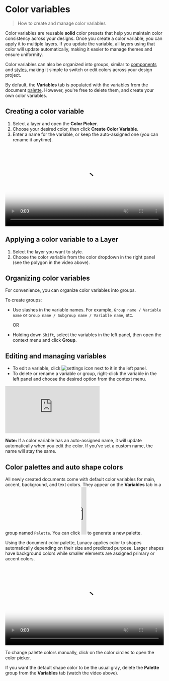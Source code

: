 # Color variables

> How to create and manage color variables



Color variables are reusable **solid** color presets that help you maintain color consistency across your designs. Once you create a color variable, you can apply it to multiple layers. If you update the variable, all layers using that color will update automatically, making it easier to manage themes and ensure uniformity.

Color variables can also be organized into groups, similar to <a href="https://lunacy.docs.icons8.com/raw/components.md" target="_blank">components</a> and <a href="https://lunacy.docs.icons8.com/raw/layerstyles.md" target="_blank">styles</a>, making it simple to switch or edit colors across your design project.

By default, the **Variables** tab is populated with the variables from the document [palette](#color-palettes-and-auto-shape-colors). However, you're free to delete them, and create your own color variables.


## Creating a color variable

1. Select a layer and open the **Color Picker**.
2. Choose your desired color, then click **Create Color Variable**.
3. Enter a name for the variable, or keep the auto-assigned one (you can rename it anytime).

<video autoplay="" muted="" loop="" playsinline="" width="100%" poster="/public/colorvariables_ph.png" height="auto"><source src="/public/colorvariables.mp4" type="video/mp4"></video>

## Applying a color variable to a Layer

1. Select the layer you want to style.
2. Choose the color variable from the color dropdown in the right panel (see the polygon in the video above).


## Organizing color variables

For convenience, you can organize color variables into groups.

To create groups:

* Use slashes in the variable names. For example, `Group name / Variable name` or `Group name / Subgroup name / Variable name`, etc.

  OR

* Holding down `Shift`, select the variables in the left panel, then open the context menu and click **Group**.


## Editing and managing variables

- To edit a variable, click ![settings icon](/public/settingsicon.png) next to it in the left panel.
- To delete or rename a variable or group, right-click the variable in the left panel and choose the desired option from the context menu.

<embed type="image/svg+xml" alt="managing_color variables" src="https://cdn-eu.icons8.com/docs/Dko8QE6mZ06fz2gAGGUBbA/t1HQ0MFTT0GYedRnK3ODZw.svg" /> 


<div class="callout callout--info">
    <p><strong>Note:</strong> If a color variable has an auto-assigned name, it will update automatically when you edit the color. If you’ve set a custom name, the name will stay the same. </p>
</div>


## Color palettes and auto shape colors

All newly created documents come with default color variables for main, accent, background, and text colors. They appear on the **Variables** tab in a group named `Palette`. You can click <embed type="image/svg+xml" alt="reset_overrides" src="https://cdn-eu.icons8.com/docs/M9n6bSgrBEaWHOHZwLkY3A/PmMyhR72A0GyShZvh91lgA.svg" width="16" > to generate a new palette. 


Using the document color palette, Lunacy applies color to shapes automatically depending on their size and predicted purpose. Larger shapes have background colors while smaller elements are assigned primary or accent colors.

<video autoplay="" muted="" loop="" playsinline="" width="100%" poster="/public/palettes10_6ph.png" height="auto"><source src="/public/palettes10_6.mp4" type="video/mp4"></video>

To change palette colors manually, click on the color circles to open the color picker. 

If you want the default shape color to be the usual gray, delete the **Palette** group from the **Variables** tab (watch the video above).